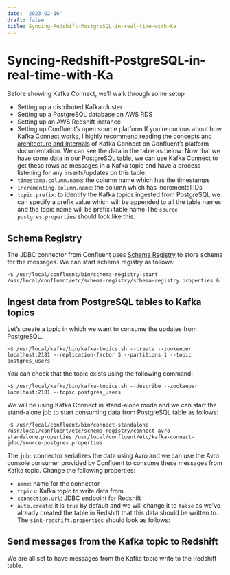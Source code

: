 ```yaml
---
date: '2023-02-16'
draft: false
title: Syncing-Redshift-PostgreSQL-in-real-time-with-Ka
---
```


# Syncing-Redshift-PostgreSQL-in-real-time-with-Ka

Before showing Kafka Connect, we’ll walk through some setup
- Setting up a distributed Kafka cluster
- Setting up a PostgreSQL database on AWS RDS
- Setting up an AWS Redshift instance
- Setting up Confluent’s open source platform
If you’re curious about how Kafka Connect works, I highly recommend reading the [concepts](http://docs.confluent.io/3.1.2/connect/concepts.html) and [architecture and internals](http://docs.confluent.io/3.1.2/connect/design.html) of Kafka Connect on Confluent’s platform documentation.
We can see the data in the table as below:
Now that we have some data in our PostgreSQL table, we can use Kafka Connect to get these rows as messages in a Kafka topic and have a process listening for any inserts/updates on this table.
- `timestamp.column.name`: the column name which has the timestamps
- `incrementing.column.name`: the column which has incremental IDs
- `topic.prefix`: to identify the Kafka topics ingested from PostgreSQL we can specify a prefix value which will be appended to all the table names and the topic name will be prefix+table name
The `source-postgres.properties` should look like this:
## Schema Registry
The JDBC connector from Confluent uses [Schema Registry](http://docs.confluent.io/3.1.2/schema-registry/docs/index.html) to store schema for the messages.
We can start schema registry as follows:
```
~$ /usr/local/confluent/bin/schema-registry-start /usr/local/confluent/etc/schema-registry/schema-registry.properties &
```
## Ingest data from PostgreSQL tables to Kafka topics
Let’s create a topic in which we want to consume the updates from PostgreSQL.
```
~$ /usr/local/kafka/bin/kafka-topics.sh --create --zookeeper localhost:2181 --replication-factor 3 --partitions 1 --topic postgres_users
```
You can check that the topic exists using the following command:
```
~$ /usr/local/kafka/bin/kafka-topics.sh --describe --zookeeper localhost:2181 --topic postgres_users
```
We will be using Kafka Connect in stand-alone mode and we can start the stand-alone job to start consuming data from PostgreSQL table as follows:
```
~$ /usr/local/confluent/bin/connect-standalone /usr/local/confluent/etc/schema-registry/connect-avro-standalone.properties /usr/local/confluent/etc/kafka-connect-jdbc/source-postgres.properties
```
The `jdbc` connector serializes the data using Avro and we can use the Avro console consumer provided by Confluent to consume these messages from Kafka topic.
Change the following properties:
- `name`: name for the connector
- `topics`: Kafka topic to write data from
- `connection.url`: JDBC endpoint for Redshift
- `auto.create`: it is `true` by default and we will change it to `false` as we’ve already created the table in Redshift that this data should be written to.
The `sink-redshift.properties` should look as follows:
## Send messages from the Kafka topic to Redshift
We are all set to have messages from the Kafka topic write to the Redshift table.
